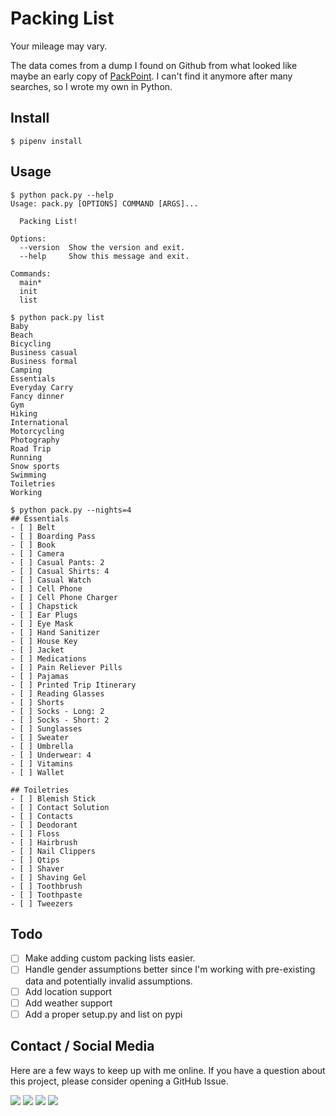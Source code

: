 # Packing List

Your mileage may vary. 

The data comes from a dump I found on Github from what looked like maybe an early copy of [PackPoint](http://www.packpnt.com/). I can't find it anymore after many searches, so I wrote my own in Python.

## Install

```shell
$ pipenv install
```

## Usage

```shell
$ python pack.py --help
Usage: pack.py [OPTIONS] COMMAND [ARGS]...

  Packing List!

Options:
  --version  Show the version and exit.
  --help     Show this message and exit.

Commands:
  main*
  init
  list

$ python pack.py list
Baby
Beach
Bicycling
Business casual
Business formal
Camping
Essentials
Everyday Carry
Fancy dinner
Gym
Hiking
International
Motorcycling
Photography
Road Trip
Running
Snow sports
Swimming
Toiletries
Working

$ python pack.py --nights=4
## Essentials
- [ ] Belt
- [ ] Boarding Pass
- [ ] Book
- [ ] Camera
- [ ] Casual Pants: 2
- [ ] Casual Shirts: 4
- [ ] Casual Watch
- [ ] Cell Phone
- [ ] Cell Phone Charger
- [ ] Chapstick
- [ ] Ear Plugs
- [ ] Eye Mask
- [ ] Hand Sanitizer
- [ ] House Key
- [ ] Jacket
- [ ] Medications
- [ ] Pain Reliever Pills
- [ ] Pajamas
- [ ] Printed Trip Itinerary
- [ ] Reading Glasses
- [ ] Shorts
- [ ] Socks - Long: 2
- [ ] Socks - Short: 2
- [ ] Sunglasses
- [ ] Sweater
- [ ] Umbrella
- [ ] Underwear: 4
- [ ] Vitamins
- [ ] Wallet

## Toiletries
- [ ] Blemish Stick
- [ ] Contact Solution
- [ ] Contacts
- [ ] Deodorant
- [ ] Floss
- [ ] Hairbrush
- [ ] Nail Clippers
- [ ] Qtips
- [ ] Shaver
- [ ] Shaving Gel
- [ ] Toothbrush
- [ ] Toothpaste
- [ ] Tweezers
```

## Todo

- [ ] Make adding custom packing lists easier.
- [ ] Handle gender assumptions better since I'm working with pre-existing data and potentially invalid assumptions.
- [ ] Add location support
- [ ] Add weather support
- [ ] Add a proper setup.py and list on pypi

## Contact / Social Media

Here are a few ways to keep up with me online. If you have a question about this project, please consider opening a GitHub Issue. 

[![](https://jefftriplett.com/assets/images/social/github.png)](https://github.com/jefftriplett)
[![](https://jefftriplett.com/assets/images/social/globe.png)](https://jefftriplett.com/)
[![](https://jefftriplett.com/assets/images/social/twitter.png)](https://twitter.com/webology)
[![](https://jefftriplett.com/assets/images/social/docker.png)](https://hub.docker.com/u/jefftriplett/)
